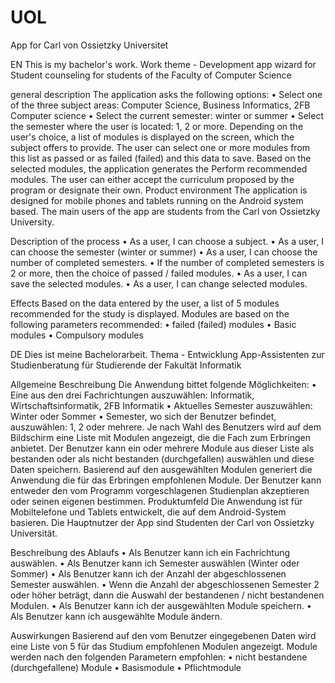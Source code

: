 # UOL
App for Carl von Ossietzky Universitet

EN
This is my bachelor's work.
Work theme - Development app wizard for Student counseling for students of the Faculty of Computer Science

general description
The application asks the following options:
• Select one of the three subject areas: Computer Science, Business Informatics, 2FB
Computer science
• Select the current semester: winter or summer
• Select the semester where the user is located: 1, 2 or more.
Depending on the user's choice, a list of modules is displayed on the screen,
which the subject offers to provide. The user can select one or more modules from this list as passed or as failed (failed) and this data
to save. Based on the selected modules, the application generates the
Perform recommended modules. The user can either accept the curriculum proposed by the program or designate their own.
Product environment
The application is designed for mobile phones and tablets running on the Android system
based. The main users of the app are students from the Carl von Ossietzky University.


Description of the process
• As a user, I can choose a subject.
• As a user, I can choose the semester (winter or summer)
• As a user, I can choose the number of completed semesters.
• If the number of completed semesters is 2 or more, then the choice
of passed / failed modules.
• As a user, I can save the selected modules.
• As a user, I can change selected modules.

Effects
Based on the data entered by the user, a list of 5 modules recommended for the study is displayed. Modules are based on the following parameters
recommended:
• failed (failed) modules
• Basic modules
• Compulsory modules



DE
Dies ist meine Bachelorarbeit.
Thema - Entwicklung App-Assistenten zur
Studienberatung für Studierende der Fakultät Informatik

Allgemeine Beschreibung
Die Anwendung bittet folgende Möglichkeiten:
• Eine aus den drei Fachrichtungen auszuwählen: Informatik, Wirtschaftsinformatik, 2FB
Informatik
• Aktuelles Semester auszuwählen: Winter oder Sommer
• Semester, wo sich der Benutzer befindet, auszuwählen: 1, 2 oder mehrere.
Je nach Wahl des Benutzers wird auf dem Bildschirm eine Liste mit Modulen angezeigt,
die die Fach zum Erbringen anbietet. Der Benutzer kann ein oder mehrere Module aus dieser Liste als bestanden oder als nicht bestanden (durchgefallen) auswählen und diese Daten
speichern. Basierend auf den ausgewählten Modulen generiert die Anwendung die für das
Erbringen empfohlenen Module. Der Benutzer kann entweder den vom Programm vorgeschlagenen Studienplan akzeptieren oder seinen eigenen bestimmen.
Produktumfeld
Die Anwendung ist für Mobiltelefone und Tablets entwickelt, die auf dem Android-System
basieren. Die Hauptnutzer der App sind Studenten der Carl von Ossietzky Universität.


Beschreibung des Ablaufs
• Als Benutzer kann ich ein Fachrichtung auswählen.
• Als Benutzer kann ich Semester auswählen (Winter oder Sommer)
• Als Benutzer kann ich der Anzahl der abgeschlossenen Semester auswählen.
• Wenn die Anzahl der abgeschlossenen Semester 2 oder höher beträgt, dann die Auswahl
der bestandenen / nicht bestandenen Modulen.
• Als Benutzer kann ich der ausgewählten Module speichern.
• Als Benutzer kann ich ausgewählte Module ändern.

Auswirkungen
Basierend auf den vom Benutzer eingegebenen Daten wird eine Liste von 5 für das Studium empfohlenen Modulen angezeigt. Module werden nach den folgenden Parametern
empfohlen:
• nicht bestandene (durchgefallene) Module
• Basismodule
• Pflichtmodule


